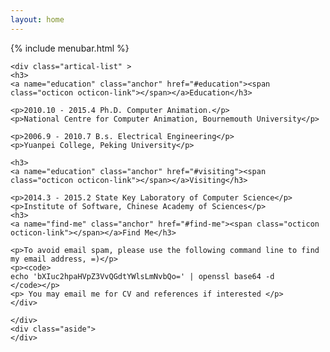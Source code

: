 ```yaml
---
layout: home
---
```

<div class="index-content aboutme">
    <div class="section">
        {% include menubar.html %}
	<div class="divider"></div>

	<div class="artical-list" >
	<h3>
	<a name="education" class="anchor" href="#education"><span class="octicon octicon-link"></span></a>Education</h3>

	<p>2010.10 - 2015.4 Ph.D. Computer Animation.</p>
	<p>National Centre for Computer Animation, Bournemouth University</p>

	<p>2006.9 - 2010.7 B.s. Electrical Engineering</p>
	<p>Yuanpei College, Peking University</p>

	<h3>
	<a name="education" class="anchor" href="#visiting"><span class="octicon octicon-link"></span></a>Visiting</h3>

	<p>2014.3 - 2015.2 State Key Laboratory of Computer Science</p>
	<p>Institute of Software, Chinese Academy of Sciences</p>
	<h3>
	<a name="find-me" class="anchor" href="#find-me"><span class="octicon octicon-link"></span></a>Find Me</h3>

	<p>To avoid email spam, please use the following command line to find my email address, =)</p>
	<p><code>
	echo 'bXIuc2hpaHVpZ3VvQGdtYWlsLmNvbQo=' | openssl base64 -d
	</code></p>
	<p> You may email me for CV and references if interested </p>
	</div>

    </div>
    <div class="aside">
    </div>
</div>

